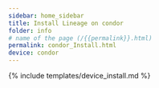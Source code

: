 ```yaml
---
sidebar: home_sidebar
title: Install Lineage on condor
folder: info
# name of the page (/{{permalink}}.html)
permalink: condor_Install.html
device: condor
---
```

{% include templates/device_install.md %}
